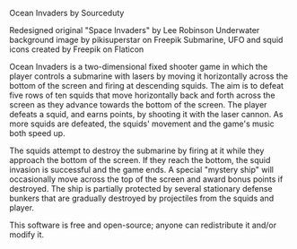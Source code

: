 Ocean Invaders by Sourceduty

Redesigned original "Space Invaders" by Lee Robinson
Underwater background image by pikisuperstar on Freepik
Submarine, UFO and squid icons created by Freepik on Flaticon

Ocean Invaders is a two-dimensional fixed shooter game in which the player controls a submarine with lasers by moving it horizontally
across the bottom of the screen and firing at descending squids. The aim is to defeat five rows of ten squids that move
horizontally back and forth across the screen as they advance towards the bottom of the screen. The player defeats a squid,
and earns points, by shooting it with the laser cannon. As more squids are defeated, the squids' movement and the game's music
both speed up.

The squids attempt to destroy the submarine by firing at it while they approach the bottom of the screen. If they reach the bottom,
the squid invasion is successful and the game ends. A special "mystery ship" will occasionally move across the top of the
screen and award bonus points if destroyed. The ship is partially protected by several stationary defense bunkers that are
gradually destroyed by projectiles from the squids and player.

This software is free and open-source; anyone can redistribute it and/or modify it.


